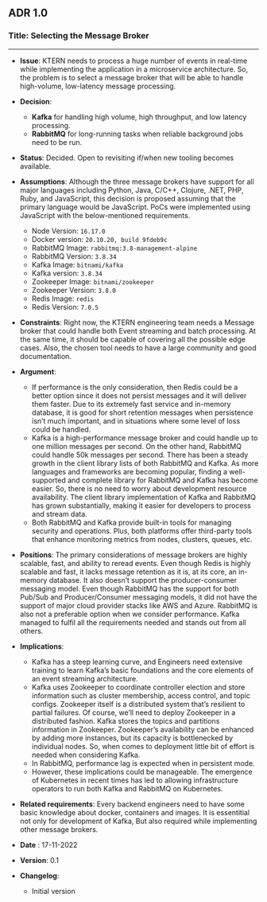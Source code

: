 ## ADR 1.0
### Title: **Selecting the Message Broker**
---
* **Issue**: KTERN needs to process a huge number of events in real-time while implementing the application in a microservice architecture. So, the problem is to select a message broker that will be able to handle high-volume, low-latency message processing.

* **Decision**: 
    - **Kafka** for handling high volume, high throughput, and low latency processing.
    - **RabbitMQ** for long-running tasks when reliable background jobs need to be run.  
* **Status**: Decided. Open to revisiting if/when new tooling becomes available.

* **Assumptions**: Although the three message brokers have support for all major languages including Python, Java, C/C++, Clojure, .NET, PHP, Ruby, and JavaScript, this decision is proposed assuming that the primary language would be JavaScript. PoCs were implemented using JavaScript with the below-mentioned requirements.
    -   Node Version: `16.17.0`
    -   Docker version: `20.10.20, build 9fdeb9c`
    -   RabbitMQ Image: `rabbitmq:3.8-management-alpine`
    -   RabbitMQ Version: `3.8.34`
    -   Kafka Image: `bitnami/kafka`
    -   Kafka version: `3.8.34`
    -   Zookeeper Image: `bitnami/zookeeper`
    -   Zookeeper Version: `3.8.0`
    -   Redis Image: `redis`
    -   Redis Version: `7.0.5`


* **Constraints**: Right now, the KTERN engineering team needs a Message broker that could handle both Event streaming and batch processing. At the same time, it should be capable of covering all the possible edge cases. Also, the chosen tool needs to have a large community and good documentation.

* **Argument**: 
    -  If performance is the only consideration, then Redis could be a better option since it does not persist messages and it will deliver them faster. Due to its extremely fast service and in-memory database, it is good for short retention messages when persistence isn’t much important, and in situations where some level of loss could be handled.
    -   Kafka is a high-performance message broker and could handle up to one million messages per second. On the other hand, RabbitMQ could handle 50k messages per second. There has been a steady growth in the client library lists of both RabbitMQ and Kafka. As more languages and frameworks are becoming popular, finding a well-supported and complete library for RabbitMQ and Kafka has become easier. So, there is no need to worry about development resource availability. The client library implementation of Kafka and RabbitMQ has grown substantially, making it easier for developers to process and stream data. 
    -   Both RabbitMQ and Kafka provide built-in tools for managing security and operations. Plus, both platforms offer third-party tools that enhance monitoring metrics from nodes, clusters, queues, etc.

* **Positions**: The primary considerations of message brokers are highly scalable, fast, and ability to reread events. Even though Redis is highly scalable and fast, it lacks message retention as it is, at its core, an in-memory database. It also doesn’t support the producer-consumer messaging model. Even though RabbitMQ has the support for both Pub/Sub and Producer/Consumer messaging models, it did not have the support of major cloud provider stacks like AWS and Azure. RabbitMQ is also not a preferable option when we consider performance. Kafka managed to fulfil all the requirements needed and stands out from all others.

* **Implications**: 
     -  Kafka has a steep learning curve, and Engineers need extensive training to learn Kafka’s basic foundations and the core elements of an event streaming architecture. 
    -   Kafka uses Zookeeper to coordinate controller election and store information such as cluster membership, access control, and topic configs. Zookeeper itself is a distributed system that’s resilient to partial failures. Of course, we’ll need to deploy Zookeeper in a distributed fashion. Kafka stores the topics and partitions information in Zookeeper. Zookeeper’s availability can be enhanced by adding more instances, but its capacity is bottlenecked by individual nodes. So, when comes to deployment little bit of effort is needed when considering Kafka. 
    -   In RabbitMQ, performance lag is expected when in persistent mode.
    -   However, these implications could be manageable. The emergence of Kubernetes in recent times has led to allowing infrastructure operators to run both Kafka and RabbitMQ on Kubernetes.  

* **Related requirements**: Every backend engineers need to have some basic knowledge about docker, containers and images. It is essentitial not only for development of Kafka, But also required while implementing other message brokers.

* **Date** : 17-11-2022
* **Version**: 0.1
* **Changelog**: 
    - Initial version
